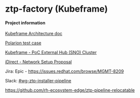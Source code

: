# ztp-factory (Kubeframe)

#### Project information

[Kubeframe Architecture doc](https://docs.google.com/document/d/1PO4fRVoscwskdCSXRm4qIucfPeF3tSJ5OZx0gM8hbdQ/edit#)

[Polarion test case](https://polarion.engineering.redhat.com/polarion/#/project/OSE/wiki/System%20test/ZTP-Factory)


[Kubeframe - PoC External Hub (SNO) Cluster](https://docs.google.com/document/d/1UR-p7rg_SNjJYDFRWYKmu0vU4RRug6zptHtyIlCDeII/edit#heading=h.614gw1xoyyzz)


[iDirect - Network Setup Proposal](https://docs.google.com/document/d/14MXQ0jyzAeOFkiQOyLOpSFtvBscl2S7unEsSPLhxV7E/edit#heading=h.891g6g1wrl6)


Jira: Epic - https://issues.redhat.com/browse/MGMT-8209

Slack: [#wg-ztp-installer-pipeline](https://coreos.slack.com/archives/C029S1AR1HS)



https://github.com/rh-ecosystem-edge/ztp-pipeline-relocatable

